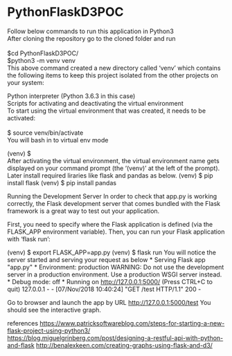 # PythonFlaskD3POC

Follow below commands to run this application in Python3<br/> 
After cloning the repository go to the cloned folder and run<br/> 
<br/> 
$cd PythonFlaskD3POC/
<br/> 
$python3 -m venv venv
<br/> 
  This above command created a new directory called ‘venv’ which contains the following items to keep this project isolated from the   other projects on your system:<br/> 

  Python interpreter (Python 3.6.3 in this case)<br/> 
  Scripts for activating and deactivating the virtual environment<br/> 
  To start using the virtual environment that was created, it needs to be activated:<br/> 
<br/> 
$ source venv/bin/activate
<br/>   You will bash in to virtual env mode<br/> 

(venv) $
<br/>   After activating the virtual environment, the virtual environment name gets displayed on your command prompt (the ‘(venv)’     at the left of the prompt).
  Later install required liraries like flask and pandas as below.
(venv) $ pip install flask
(venv) $ pip install pandas

Running the Development Server
In order to check that app.py is working correctly, the Flask development server that comes bundled with the Flask framework is a great way to test out your application.

First, you need to specify where the Flask application is defined (via the FLASK_APP environment variable). Then, you can run your Flask application with ‘flask run’:

(venv) $ export FLASK_APP=app.py
(venv) $ flask run
You will notice the server started and serving your request as below
    * Serving Flask app "app.py"
      * Environment: production
      WARNING: Do not use the development server in a production environment.
     Use a production WSGI server instead.
     * Debug mode: off
    * Running on http://127.0.0.1:5000/ (Press CTRL+C to quit)
  127.0.0.1 - - [07/Nov/2018 10:40:24] "GET /test HTTP/1.1" 200 -

Go to browser and launch the app by URL http://127.0.0.1:5000/test You should see the interactive graph.

references
https://www.patricksoftwareblog.com/steps-for-starting-a-new-flask-project-using-python3/
https://blog.miguelgrinberg.com/post/designing-a-restful-api-with-python-and-flask
http://benalexkeen.com/creating-graphs-using-flask-and-d3/
